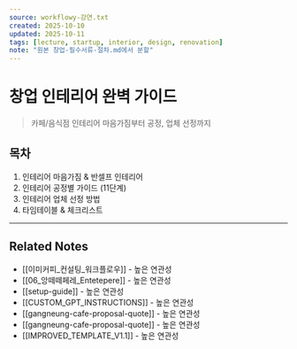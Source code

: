 ```yaml
---
source: workflowy-강연.txt
created: 2025-10-10
updated: 2025-10-11
tags: [lecture, startup, interior, design, renovation]
note: "원본 창업-필수서류-절차.md에서 분할"
---
```


# 창업 인테리어 완벽 가이드

> 카페/음식점 인테리어 마음가짐부터 공정, 업체 선정까지

## 목차
1. 인테리어 마음가짐 & 반셀프 인테리어
2. 인테리어 공정별 가이드 (11단계)
3. 인테리어 업체 선정 방법
4. 타임테이블 & 체크리스트

---

## Related Notes
- [[이미커피_컨설팅_워크플로우]] - 높은 연관성
- [[06_앙떼떼페레_Entetepere]] - 높은 연관성
- [[setup-guide]] - 높은 연관성
- [[CUSTOM_GPT_INSTRUCTIONS]] - 높은 연관성
- [[gangneung-cafe-proposal-quote]] - 높은 연관성
- [[gangneung-cafe-proposal-quote]] - 높은 연관성
- [[IMPROVED_TEMPLATE_V1.1]] - 높은 연관성
